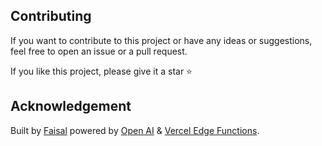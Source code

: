 ## Contributing

If you want to contribute to this project or have any ideas or suggestions, feel free to open an issue or a pull request.

If you like this project, please give it a star ⭐️

## Acknowledgement

Built by [Faisal](https://twitter.com/faisalamin001) powered by [Open AI](https://openai.com/) & [Vercel Edge Functions](https://vercel.com).

